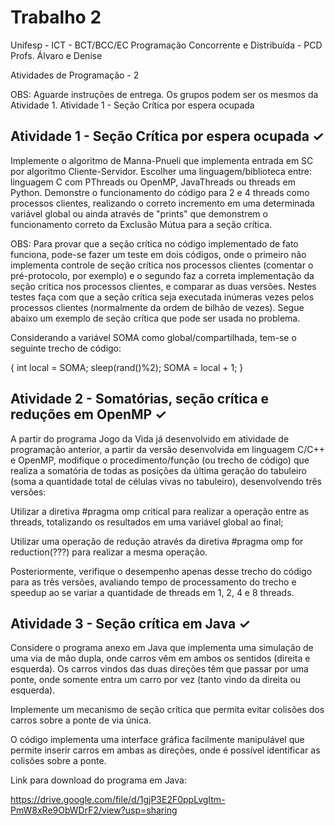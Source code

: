# Trabalho 2
Unifesp - ICT - BCT/BCC/EC
Programação Concorrente e Distribuída - PCD
Profs. Álvaro e Denise


Atividades de Programação -  2

OBS: Aguarde instruções de entrega. Os grupos podem ser os mesmos da Atividade 1.
Atividade  1 - Seção Crítica por espera ocupada

## Atividade  1 - Seção Crítica por espera ocupada ✓

Implemente o algoritmo de Manna-Pnueli que implementa entrada em SC por algoritmo Cliente-Servidor. Escolher uma linguagem/biblioteca entre: linguagem C com PThreads ou OpenMP, JavaThreads ou threads em Python. Demonstre o funcionamento do código para 2 e 4 threads como processos clientes, realizando o correto incremento em uma determinada variável global ou ainda através de "prints" que demonstrem o funcionamento correto da Exclusão Mútua para a seção crítica.

OBS: Para provar que a seção crítica no código implementado de fato funciona, pode-se fazer um teste em dois códigos, onde o primeiro não implementa controle de seção crítica nos processos clientes (comentar o pré-protocolo, por exemplo) e o segundo faz a correta implementação da seção crítica nos processos clientes, e comparar as duas versões. Nestes testes faça com que a seção crítica seja executada inúmeras vezes pelos processos clientes (normalmente da ordem de bilhão de vezes). Segue abaixo um exemplo de seção crítica que pode ser usada no problema.

Considerando a variável SOMA como global/compartilhada, tem-se o seguinte trecho de código:

{
  int local = SOMA;
  sleep(rand()%2);
  SOMA = local + 1;
}

## Atividade 2 - Somatórias, seção crítica e reduções em OpenMP ✓

A partir do programa Jogo da Vida já desenvolvido em atividade de programação anterior, a partir da versão desenvolvida em linguagem C/C++ e OpenMP, modifique o  procedimento/função (ou trecho de código) que realiza a somatória de todas as posições da última geração do tabuleiro (soma a quantidade total de células vivas no tabuleiro), desenvolvendo três  versões:

Utilizar a diretiva #pragma omp critical para realizar a operação entre as threads, totalizando os resultados em uma variável global ao final;

Utilizar uma operação de redução através da diretiva #pragma omp for reduction(???) para realizar a mesma operação.

Posteriormente, verifique o desempenho apenas desse trecho do código para as três versões, avaliando tempo de processamento do trecho e speedup ao se variar a quantidade de threads em 1, 2, 4 e 8 threads.


## Atividade 3 - Seção crítica em Java ✓

Considere o programa anexo em Java que implementa uma simulação de uma via de mão dupla, onde carros vêm em ambos os sentidos (direita e esquerda). Os carros vindos das duas direções têm que passar por uma ponte, onde somente entra um carro por vez (tanto vindo da direita ou esquerda). 

Implemente um mecanismo de seção crítica que permita evitar colisões dos carros sobre a ponte de via única. 

O código implementa uma interface gráfica facilmente manipulável que permite inserir carros em ambas as direções, onde é possível identificar as colisões sobre a ponte.

Link para download do programa em Java:

https://drive.google.com/file/d/1gjP3E2F0ppLvgItm-PmW8xRe9ObWDrF2/view?usp=sharing
